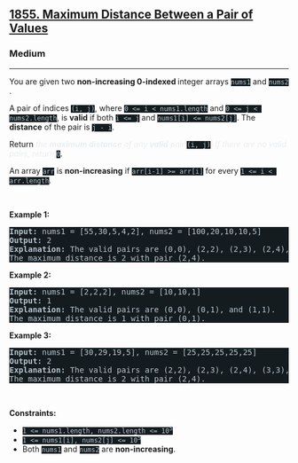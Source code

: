<h2><a href="https://leetcode.com/problems/maximum-distance-between-a-pair-of-values/">1855. Maximum Distance Between a Pair of Values</a></h2><h3>Medium</h3><hr><div><p>You are given two <strong>non-increasing 0-indexed </strong>integer arrays <code style="background-color: rgb(20, 28, 32) !important; color: rgb(183, 198, 206) !important;">nums1</code>​​​​​​ and <code style="background-color: rgb(20, 28, 32) !important; color: rgb(183, 198, 206) !important;">nums2</code>​​​​​​.</p>

<p>A pair of indices <code style="background-color: rgb(20, 28, 32) !important; color: rgb(183, 198, 206) !important;">(i, j)</code>, where <code style="background-color: rgb(20, 28, 32) !important; color: rgb(183, 198, 206) !important;">0 &lt;= i &lt; nums1.length</code> and <code style="background-color: rgb(20, 28, 32) !important; color: rgb(183, 198, 206) !important;">0 &lt;= j &lt; nums2.length</code>, is <strong>valid</strong> if both <code style="background-color: rgb(20, 28, 32) !important; color: rgb(183, 198, 206) !important;">i &lt;= j</code> and <code style="background-color: rgb(20, 28, 32) !important; color: rgb(183, 198, 206) !important;">nums1[i] &lt;= nums2[j]</code>. The <strong>distance</strong> of the pair is <code style="background-color: rgb(20, 28, 32) !important; color: rgb(183, 198, 206) !important;">j - i</code>​​​​.</p>

<p>Return <em style="color: rgb(234, 238, 241) !important;">the <strong>maximum distance</strong> of any <strong>valid</strong> pair </em><code style="background-color: rgb(20, 28, 32) !important; color: rgb(183, 198, 206) !important;">(i, j)</code><em style="color: rgb(234, 238, 241) !important;">. If there are no valid pairs, return </em><code style="background-color: rgb(20, 28, 32) !important; color: rgb(183, 198, 206) !important;">0</code>.</p>

<p>An array <code style="background-color: rgb(20, 28, 32) !important; color: rgb(183, 198, 206) !important;">arr</code> is <strong>non-increasing</strong> if <code style="background-color: rgb(20, 28, 32) !important; color: rgb(183, 198, 206) !important;">arr[i-1] &gt;= arr[i]</code> for every <code style="background-color: rgb(20, 28, 32) !important; color: rgb(183, 198, 206) !important;">1 &lt;= i &lt; arr.length</code>.</p>

<p>&nbsp;</p>
<p><strong class="example">Example 1:</strong></p>

<pre style="background-color: rgb(20, 28, 32) !important; color: rgb(183, 198, 206) !important;"><strong>Input:</strong> nums1 = [55,30,5,4,2], nums2 = [100,20,10,10,5]
<strong>Output:</strong> 2
<strong>Explanation:</strong> The valid pairs are (0,0), (2,2), (2,3), (2,4), (3,3), (3,4), and (4,4).
The maximum distance is 2 with pair (2,4).
</pre>

<p><strong class="example">Example 2:</strong></p>

<pre style="background-color: rgb(20, 28, 32) !important; color: rgb(183, 198, 206) !important;"><strong>Input:</strong> nums1 = [2,2,2], nums2 = [10,10,1]
<strong>Output:</strong> 1
<strong>Explanation:</strong> The valid pairs are (0,0), (0,1), and (1,1).
The maximum distance is 1 with pair (0,1).
</pre>

<p><strong class="example">Example 3:</strong></p>

<pre style="background-color: rgb(20, 28, 32) !important; color: rgb(183, 198, 206) !important;"><strong>Input:</strong> nums1 = [30,29,19,5], nums2 = [25,25,25,25,25]
<strong>Output:</strong> 2
<strong>Explanation:</strong> The valid pairs are (2,2), (2,3), (2,4), (3,3), and (3,4).
The maximum distance is 2 with pair (2,4).
</pre>

<p>&nbsp;</p>
<p><strong>Constraints:</strong></p>

<ul>
	<li><code style="background-color: rgb(20, 28, 32) !important; color: rgb(183, 198, 206) !important;">1 &lt;= nums1.length, nums2.length &lt;= 10<sup>5</sup></code></li>
	<li><code style="background-color: rgb(20, 28, 32) !important; color: rgb(183, 198, 206) !important;">1 &lt;= nums1[i], nums2[j] &lt;= 10<sup>5</sup></code></li>
	<li>Both <code style="background-color: rgb(20, 28, 32) !important; color: rgb(183, 198, 206) !important;">nums1</code> and <code style="background-color: rgb(20, 28, 32) !important; color: rgb(183, 198, 206) !important;">nums2</code> are <strong>non-increasing</strong>.</li>
</ul>
</div>
